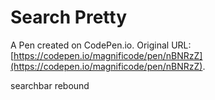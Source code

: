 # Search Pretty

A Pen created on CodePen.io. Original URL: [https://codepen.io/magnificode/pen/nBNRzZ](https://codepen.io/magnificode/pen/nBNRzZ).

searchbar rebound